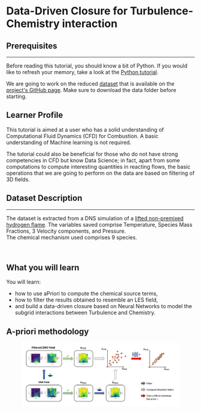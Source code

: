 # Data-Driven Closure for Turbulence-Chemistry interaction

## Prerequisites

***

Before reading this tutorial, you should know a bit of Python. If you would like to refresh your memory, take a look at the [Python tutorial](https://docs.python.org/3/tutorial/).

We are going to work on the reduced [dataset](https://github.com/LorenzoPiu/aPriori/tree/main/data) that is available on the [project's GitHub page](https://github.com/LorenzoPiu/aPriori/tree/main). Make sure to download the data folder before starting.

## Learner Profile

This tutorial is aimed at a user who has a solid understanding of Computational Fluid Dynamics (CFD) for Combustion. A basic understanding of Machine learning is not required.&#x20;

The tutorial could also be beneficial for those who do not have strong competencies in CFD but know Data Science; in fact, apart from some computations to compute interesting quantities in reacting flows, the basic operations that we are going to perform on the data are based on filtering of 3D fields.

## Dataset Description

***

The dataset is extracted from a DNS simulation of a [lifted non-premixed hydrogen flame](https://blastnet.github.io/index.html). The variables saved comprise Temperature, Species Mass Fractions, 3 Velocity components, and Pressure.\
The chemical mechanism used comprises 9 species.

<figure><img src="../../.gitbook/assets/Dataset Description.png" alt=""><figcaption></figcaption></figure>

## What you will learn

You will learn:&#x20;

* how to use aPriori to compute the chemical source terms,
* how to filter the results obtained to resemble an LES field,
* and build a data-driven closure based on Neural Networks to model the subgrid interactions between Turbulence and Chemistry.

## A-priori methodology

<figure><img src="../../.gitbook/assets/A priori validation methodology.png" alt=""><figcaption></figcaption></figure>
